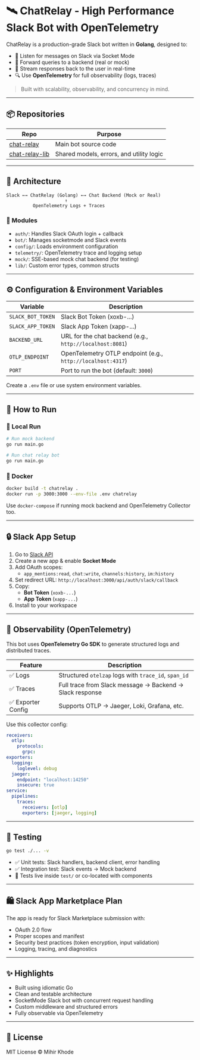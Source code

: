 # 🛰️ ChatRelay - High Performance Slack Bot with OpenTelemetry

ChatRelay is a production-grade Slack bot written in **Golang**, designed to:

- 🔁 Listen for messages on Slack via Socket Mode  
- 🚀 Forward queries to a backend (real or mock)  
- 🔄 Stream responses back to the user in real-time  
- 🔍 Use **OpenTelemetry** for full observability (logs, traces)  

> Built with scalability, observability, and concurrency in mind.

---

## 📦 Repositories

| Repo | Purpose |
|------|---------|
| [chat-relay](https://github.com/Mihir99-mk/chat-relay) | Main bot source code |
| [chat-relay-lib](https://github.com/Mihir99-mk/chat-relay-lib) | Shared models, errors, and utility logic |

---

## 📐 Architecture

```
Slack ←→ ChatRelay (Golang) ←→ Chat Backend (Mock or Real)
                      ↑
          OpenTelemetry Logs + Traces
```

### 🧩 Modules

- `auth/`: Handles Slack OAuth login + callback  
- `bot/`: Manages socketmode and Slack events  
- `config/`: Loads environment configuration  
- `telemetry/`: OpenTelemetry trace and logging setup  
- `mock/`: SSE-based mock chat backend (for testing)  
- `lib/`: Custom error types, common structs  

---

## ⚙️ Configuration & Environment Variables

| Variable | Description |
|----------|-------------|
| `SLACK_BOT_TOKEN` | Slack Bot Token (xoxb-...) |
| `SLACK_APP_TOKEN` | Slack App Token (xapp-...) |
| `BACKEND_URL` | URL for the chat backend (e.g., `http://localhost:8081`) |
| `OTLP_ENDPOINT` | OpenTelemetry OTLP endpoint (e.g., `http://localhost:4317`) |
| `PORT` | Port to run the bot (default: `3000`) |

Create a `.env` file or use system environment variables.

---

## 🚀 How to Run

### 🧪 Local Run

```bash
# Run mock backend
go run main.go

# Run chat relay bot
go run main.go
```

### 🐳 Docker

```bash
docker build -t chatrelay .
docker run -p 3000:3000 --env-file .env chatrelay
```

Use `docker-compose` if running mock backend and OpenTelemetry Collector too.

---

## 🔒 Slack App Setup

1. Go to [Slack API](https://api.slack.com/apps)  
2. Create a new app & enable **Socket Mode**  
3. Add OAuth scopes:  
   - `app_mentions:read`, `chat:write`, `channels:history`, `im:history`  
4. Set redirect URL: `http://localhost:3000/api/auth/slack/callback`  
5. Copy:
   - **Bot Token** (`xoxb-...`)
   - **App Token** (`xapp-...`)  
6. Install to your workspace  

---

## 🔬 Observability (OpenTelemetry)

This bot uses **OpenTelemetry Go SDK** to generate structured logs and distributed traces.

| Feature | Description |
|---------|-------------|
| ✅ Logs | Structured `otelzap` logs with `trace_id`, `span_id` |
| ✅ Traces | Full trace from Slack message → Backend → Slack response |
| ✅ Exporter Config | Supports OTLP → Jaeger, Loki, Grafana, etc. |

Use this collector config:

```yaml
receivers:
  otlp:
    protocols:
      grpc:
exporters:
  logging:
    loglevel: debug
  jaeger:
    endpoint: "localhost:14250"
    insecure: true
service:
  pipelines:
    traces:
      receivers: [otlp]
      exporters: [jaeger, logging]
```

---

## 🧪 Testing

```bash
go test ./... -v
```

- ✅ Unit tests: Slack handlers, backend client, error handling  
- ✅ Integration test: Slack events → Mock backend  
- 📁 Tests live inside `test/` or co-located with components  

---

## 🛍️ Slack App Marketplace Plan

The app is ready for Slack Marketplace submission with:  
- OAuth 2.0 flow  
- Proper scopes and manifest  
- Security best practices (token encryption, input validation)  
- Logging, tracing, and diagnostics  

---

## ✨ Highlights

- Built using idiomatic Go  
- Clean and testable architecture  
- SocketMode Slack bot with concurrent request handling  
- Custom middleware and structured errors  
- Fully observable via OpenTelemetry  

---

## 📄 License

MIT License © Mihir Khode
